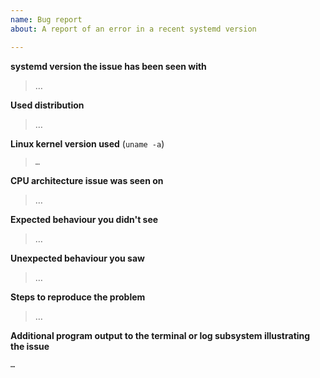 ```yaml
---
name: Bug report
about: A report of an error in a recent systemd version

---
```


**systemd version the issue has been seen with**
 > …

<!-- **NOTE:** Do not submit bug reports about anything but the two most recently released (non-rc) systemd versions upstream! -->
<!-- See https://github.com/systemd/systemd/releases for the list of most recent releases. -->
<!-- For older version please use distribution trackers (see https://systemd.io/CONTRIBUTING#filing-issues). -->

**Used distribution**
 > …

**Linux kernel version used** (`uname -a`)
<!-- Make sure to enclose the pasted kernel version in `backticks`, so that
     GitHub doesn't convert the `#` character typically included in it into a
     reference to old GitHub issues. -->
 > `…`

**CPU architecture issue was seen on**
 > …

**Expected behaviour you didn't see**
 > …

**Unexpected behaviour you saw**
 > …

**Steps to reproduce the problem**
 > …

**Additional program output to the terminal or log subsystem illustrating the issue**

<!-- Please paste relevant program terminal or journal output here, ideally
     when generated in debug mode (try setting the SYSTEMD_LOG_LEVEL=debug
     environment variable). For very long copy/pasted data consider using a
     service like https://gist.github.com/. Where copy/paste is not possible
     (for example early boot or late shutdown), a photo of the screen might do
     to, but text is always much preferred. -->
```text
…
```

